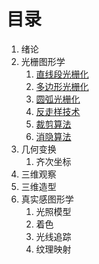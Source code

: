 # 目录
1. 绪论
2. 光栅图形学
    1. [直线段光栅化](光栅图形学/1.直线段光栅化.md)
    2. [多边形光栅化](光栅图形学/2.多边形光栅化.md)
    3. [圆弧光栅化](光栅图形学/3.圆弧光栅化.md)
    4. [反走样技术](光栅图形学/4.反走样技术.md)
    5. [裁剪算法](光栅图形学/5.裁剪算法.md)
    6. [消隐算法](光栅图形学/6.消隐算法.md)
3. 几何变换
      1. 齐次坐标
4. 三维观察
5. 三维造型
6. 真实感图形学
      1. 光照模型
      2. 着色
      3. 光线追踪
      4. 纹理映射
